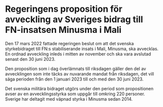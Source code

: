 # Regeringens proposition för avveckling av Sveriges bidrag till FN-insatsen Minusma i Mali

Den 17 mars 2022 fattade regeringen beslut om att det svenska styrkebidraget till FN:s stabiliserande insats i Mali, Minusma, ska avvecklas. En ordnad avveckling inleds i mitten av november och ska vara avslutad senast den 30 juni 2023\.

Den proposition som i dag överlämnats till riksdagen gäller den del av avvecklingen som inte täcks av nuvarande mandat från riksdagen, det vill säga perioden från den 1 januari 2023 till och med den 30 juni 2023\.

Det svenska militära bidraget utgörs under den period som propositionen avser av en avvecklingsstyrka som uppgår till omkring 220 personer. Sverige har deltagit med väpnad styrka i Minusma sedan 2014\.
